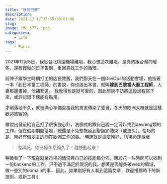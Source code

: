 ```yaml
---
title: "移居巴黎"
description:
date: 2021-12-12T15:55:38+01:00
slug: 
image: IMG_6777.jpeg
categories:
    - Life
tags:
    - Paris
---
```


2021年12月5日，我從台北桃園機場離境，我心想這次離境，是真的跟台灣的暖冬、還有輕鬆的日子告別，重回尋找工作的循環。

前陣子跟學生時期打工的店長敘舊，我們那天在一個DevOps的活動會場，他指著一本「到日本當工程師」的書說，你也該出本書，就叫**嫁到巴黎當~~人妻~~工程師**，人妻那邊畫掉，他補充道。
我覺得也是挺可愛的，因此想說不妨將這段過程寫下來，或許記錄下總能有點用。

才剛落地不久，就被滿心準備迎接我的男友傳染了感冒。冬天的歐洲大概就是這樣歡迎旅客的。

雖說出發前給自己打了很多強心針，洗腦式的跟自己說一定可以找到dev/eng類的工作，但在假期期間落地，總還是不免想拖延到聖誕節結束（或更久）。恰巧的是，剛好有個朋友詢問在歐洲工作的事。
時運就是這麼剛好，彷彿命運說著
> 喔拜託、你已經休息夠久了！趕快動起來！

稍微看了一下現在就業市場的情況與自己的技能點分佈，應該花一些時間可以找到一份backend的工作。只不過不滿足於現況的我，想著是否能突破web的領域，做一些別的domain的事...
因此，如果剛好有人看到這篇文章，歡迎推薦時下的新技術、或新工具:)